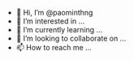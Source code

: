 - 👋 Hi, I’m @paominthng
- 👀 I’m interested in ...
- 🌱 I’m currently learning ...
- 💞️ I’m looking to collaborate on ...
- 📫 How to reach me ...

<!---
paominthng/paominthng is a ✨ special ✨ repository because its `README.md` (this file) appears on your GitHub profile.
You can click the Preview link to take a look at your changes.
--->
